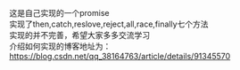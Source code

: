 这是自己实现的一个promise  
实现了then,catch,reslove,reject,all,race,finally七个方法  
实现的并不完善，希望大家多多交流学习  
介绍如何实现的博客地址为：
https://blog.csdn.net/qq_38164763/article/details/91345570